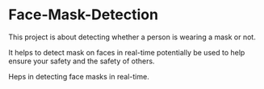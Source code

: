 # Face-Mask-Detection
This project is about detecting whether a person is wearing a mask or not.

It helps to detect mask on faces in real-time potentially be used to help ensure your safety and the safety of others.

Heps in detecting face masks in real-time.
